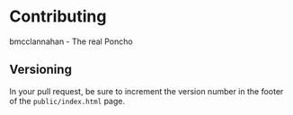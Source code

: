 # Contributing
bmcclannahan - The real Poncho
## Versioning

In your pull request, be sure to increment the version number in the footer of
the `public/index.html` page.

